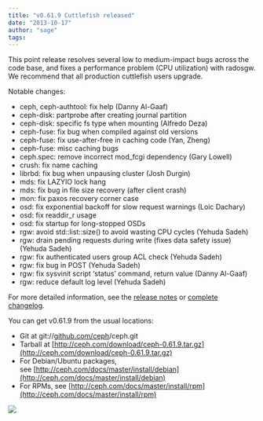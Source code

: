 ```yaml
---
title: "v0.61.9 Cuttlefish released"
date: "2013-10-17"
author: "sage"
tags: 
---
```


This point release resolves several low to medium-impact bugs across the code base, and fixes a performance problem (CPU utilization) with radosgw. We recommend that all production cuttlefish users upgrade.

Notable changes:

- ceph, ceph-authtool: fix help (Danny Al-Gaaf)
- ceph-disk: partprobe after creating journal partition
- ceph-disk: specific fs type when mounting (Alfredo Deza)
- ceph-fuse: fix bug when compiled against old versions
- ceph-fuse: fix use-after-free in caching code (Yan, Zheng)
- ceph-fuse: misc caching bugs
- ceph.spec: remove incorrect mod\_fcgi dependency (Gary Lowell)
- crush: fix name caching
- librbd: fix bug when unpausing cluster (Josh Durgin)
- mds: fix LAZYIO lock hang
- mds: fix bug in file size recovery (after client crash)
- mon: fix paxos recovery corner case
- osd: fix exponential backoff for slow request warnings (Loic Dachary)
- osd: fix readdir\_r usage
- osd: fix startup for long-stopped OSDs
- rgw: avoid std::list::size() to avoid wasting CPU cycles (Yehuda Sadeh)
- rgw: drain pending requests during write (fixes data safety issue) (Yehuda Sadeh)
- rgw: fix authenticated users group ACL check (Yehuda Sadeh)
- rgw: fix bug in POST (Yehuda Sadeh)
- rgw: fix sysvinit script ‘status’ command, return value (Danny Al-Gaaf)
- rgw: reduce default log level (Yehuda Sadeh)

For more detailed information, see the [release notes](http://ceph.com/docs/master/release-notes/#v0-61-9-cuttlefish) or [complete changelog](http://ceph.com/docs/master/_downloads/v0.61.9.txt).

You can get v0.61.9 from the usual locations:

- Git at git://[github.com/ceph](http://github.com/ceph)/ceph.git
- Tarball at [http://ceph.com/download/ceph-0.61.9.tar.gz](http://ceph.com/download/ceph-0.61.9.tar.gz)
- For Debian/Ubuntu packages, see [http://ceph.com/docs/master/install/debian](http://ceph.com/docs/master/install/debian)
- For RPMs, see [http://ceph.com/docs/master/install/rpm](http://ceph.com/docs/master/install/rpm)

![](http://track.hubspot.com/__ptq.gif?a=268973&k=14&bu=http://ceph.com&r=http://ceph.com/releases/v0-61-9-cuttlefish-released/&bvt=rss&p=wordpress)
